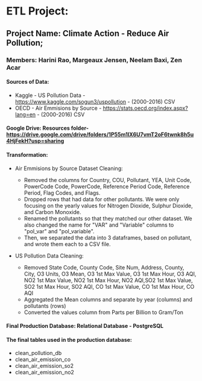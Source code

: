 # ETL Project:
## Project Name: Climate Action - Reduce Air Pollution;
### Members: Harini Rao, Margeaux Jensen, Neelam Baxi, Zen Acar


#### Sources of Data:
-	Kaggle - US Pollution Data - https://www.kaggle.com/sogun3/uspollution -  (2000-2016) CSV 
-	OECD - Air Emmisions by Source - https://stats.oecd.org/index.aspx?lang=en - (2000-2016) CSV

#### Google Drive: Resources folder- https://drive.google.com/drive/folders/1P55m1IX6U7vmT2oF6twnk8h5u4HjFekH?usp=sharing

	
#### Transformation:
-	Air Emmisions by Source Dataset Cleaning:
	-	Removed the columns for Country, COU, Pollutant, YEA, Unit Code, PowerCode Code, PowerCode, Reference 			Period Code, Reference Period, Flag Codes, and Flags. 
	-	Dropped rows that had data for other pollutants. We were only focusing on the yearly values for Nitrogen Dioxide, 			Sulphur Dioxide, and Carbon Monoxide.
	-	Renamed the pollutants so that they matched our other dataset. We also changed the name for "VAR" and "Variable" columns to "pol_var" and "pol_variable". 
	-	Then, we separated the data into 3 dataframes, based on pollutant, and wrote them each to a CSV file. 


-	US Pollution Data Cleaning:
	-	Removed State Code, County Code, Site Num, Address, County, City, O3 Units, O3 Mean, O3 1st Max Value, O3 1st Max Hour, 		O3 AQI, NO2 1st Max Value, NO2 1st Max Hour, NO2 AQI,SO2 1st Max Value, SO2 1st Max Hour, SO2 AQI, CO 1st Max Value, CO 		1st Max Hour, CO AQI
	-	Aggregated the Mean columns and separate by year (columns) and pollutants (rows)
	- 	Converted the values column from Parts per Billion to Gram/Ton

#### Final Production Database: Relational Database - PostgreSQL

#### The final tables used in the production database:
- 	clean_pollution_db
- 	clean_air_emission_co
- 	clean_air_emission_so2
- 	clean_air_emission_no2



